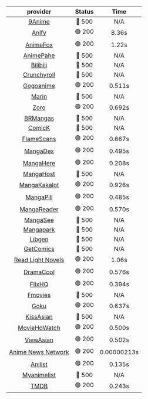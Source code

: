 | **provider** | **Status** | **Time** |
|:--------:|:------:|:----:|
| [9Anime](https://9anime.pl) | 🔴 500 | N/A |
|  [Anify](https://api.anify.tv)  | 🟢 200 | 8.36s |
|  [AnimeFox](https://animefox.tv)  | 🟢 200 | 1.22s |
| [AnimePahe](https://animepahe.com) | 🔴 500 | N/A |
| [Bilibili](https://bilibili.tv) | 🔴 500 | N/A |
| [Crunchyroll](https://cronchy.consumet.stream) | 🔴 500 | N/A |
|  [Gogoanime](https://gogoanime3.net)  | 🟢 200 | 0.511s |
| [Marin](https://marin.moe) | 🔴 500 | N/A |
|  [Zoro](https://aniwatch.to)  | 🟢 200 | 0.692s |
| [BRMangas](https://www.brmangas.net) | 🔴 500 | N/A |
| [ComicK](https://comick.app) | 🔴 500 | N/A |
|  [FlameScans](https://flamescans.org/)  | 🟢 200 | 0.667s |
|  [MangaDex](https://mangadex.org)  | 🟢 200 | 0.495s |
|  [MangaHere](http://www.mangahere.cc)  | 🟢 200 | 0.208s |
| [MangaHost](https://mangahosted.com) | 🔴 500 | N/A |
|  [MangaKakalot](https://mangakakalot.com)  | 🟢 200 | 0.926s |
|  [MangaPill](https://mangapill.com)  | 🟢 200 | 0.485s |
|  [MangaReader](https://mangareader.to)  | 🟢 200 | 0.570s |
| [MangaSee](https://mangasee123.com) | 🔴 500 | N/A |
| [Mangapark](https://v2.mangapark.net) | 🔴 500 | N/A |
| [Libgen](http://libgen) | 🔴 500 | N/A |
| [GetComics](https://getcomics.info/) | 🔴 500 | N/A |
|  [Read Light Novels](https://readlightnovels.net)  | 🟢 200 | 1.06s |
|  [DramaCool](https://dramacool.hr)  | 🟢 200 | 0.576s |
|  [FlixHQ](https://flixhq.to)  | 🟢 200 | 0.394s |
| [Fmovies](https://fmovies.to) | 🔴 500 | N/A |
|  [Goku](https://goku.sx)  | 🟢 200 | 0.637s |
| [KissAsian](https://kissasian.mx) | 🔴 500 | N/A |
|  [MovieHdWatch](https://movieshd.watch)  | 🟢 200 | 0.500s |
|  [ViewAsian](https://viewasian.co)  | 🟢 200 | 0.502s |
|  [Anime News Network](https://www.animenewsnetwork.com)  | 🟢 200 | 0.00000213s |
|  [Anilist](https://anilist.co)  | 🟢 200 | 0.135s |
| [Myanimelist](https://myanimelist.net/) | 🔴 500 | N/A |
|  [TMDB](https://www.themoviedb.org)  | 🟢 200 | 0.243s |
